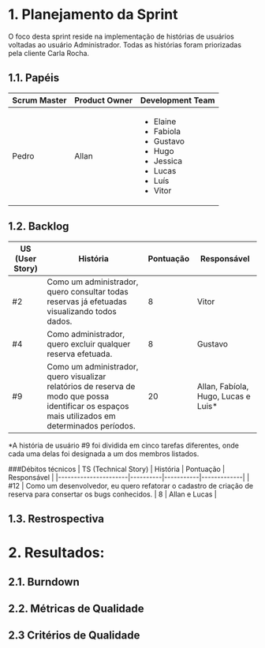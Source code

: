 # 1. Planejamento da Sprint
O foco desta sprint reside na implementação de histórias de usuários voltadas ao usuário Administrador. Todas as histórias foram priorizadas pela cliente Carla Rocha. 

## 1.1. Papéis

|Scrum Master|Product Owner|Development Team     |
|------------|-------------|---------------------|
|Pedro       | Allan      |<ul><li>Elaine</li><li>Fabiola</li><li>Gustavo</li><li>Hugo</li><li>Jessica</li><li>Lucas</li><li>Luís</li><li>Vitor</li>  |

## 1.2. Backlog

| US (User Story) | História | Pontuação | Responsável |
|----------------------|----------|-----------|-------------|
| #2 | Como um administrador, quero consultar todas reservas já efetuadas visualizando todos dados. | 8  | Vitor |
| #4 | Como administrador, quero excluir qualquer reserva efetuada. | 8  | Gustavo |
| #9 | Como um administrador, quero visualizar relatórios de reserva de modo que possa identificar os espaços mais utilizados em determinados períodos.| 20 | Allan, Fabíola, Hugo, Lucas e Luis* |

*A história de usuário #9 foi dividida em cinco tarefas diferentes, onde cada uma delas foi designada a um dos membros listados.

###Débitos técnicos
| TS (Technical Story) | História | Pontuação | Responsável |
|----------------------|----------|-----------|-------------|
| #12 | Como um desenvolvedor, eu quero refatorar o cadastro de criação de reserva para consertar os bugs conhecidos. | 8  | Allan e Lucas |

## 1.3. Restrospectiva

# 2. Resultados:

## 2.1. Burndown

## 2.2. Métricas de Qualidade

## 2.3 Critérios de Qualidade
